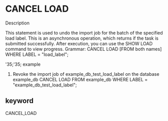 # CANCEL LOAD
Description

This statement is used to undo the import job for the batch of the specified load label.
This is an asynchronous operation, which returns if the task is submitted successfully. After execution, you can use the SHOW LOAD command to view progress.
Grammar:
CANCEL LOAD
[FROM both names]
WHERE LABEL = "load_label";

'35;'35; example

1. Revoke the import job of example_db_test_load_label on the database example_db
CANCEL LOAD
FROM example_db
WHERE LABEL = "example_db_test_load_label";

## keyword
CANCEL,LOAD

